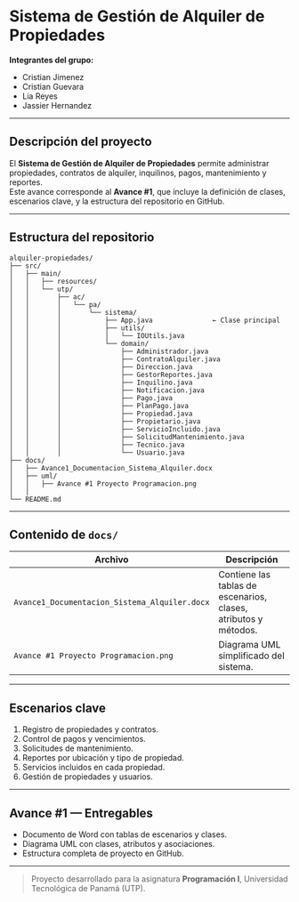 # Sistema de Gestión de Alquiler de Propiedades

**Integrantes del grupo:**  
- Cristian Jimenez  
- Cristian Guevara  
- Lia Reyes  
- Jassier Hernandez  

---

##  Descripción del proyecto
El **Sistema de Gestión de Alquiler de Propiedades** permite administrar propiedades, contratos de alquiler, inquilinos, pagos, mantenimiento y reportes.  
Este avance corresponde al **Avance #1**, que incluye la definición de clases, escenarios clave, y la estructura del repositorio en GitHub.

---

##  Estructura del repositorio
```
alquiler-propiedades/
├── src/
│   ├── main/
│   │   ├── resources/
│   │   └── utp/
│   │       ├── ac/
│   │       │   └── pa/
│   │       │       └── sistema/
│   │       │           ├── App.java               ← Clase principal
│   │       │           ├── utils/
│   │       │           │   └── IOUtils.java
│   │       │           └── domain/
│   │       │               ├── Administrador.java
│   │       │               ├── ContratoAlquiler.java
│   │       │               ├── Direccion.java
│   │       │               ├── GestorReportes.java
│   │       │               ├── Inquilino.java
│   │       │               ├── Notificacion.java
│   │       │               ├── Pago.java
│   │       │               ├── PlanPago.java
│   │       │               ├── Propiedad.java
│   │       │               ├── Propietario.java
│   │       │               ├── ServicioIncluido.java
│   │       │               ├── SolicitudMantenimiento.java
│   │       │               ├── Tecnico.java
│   │       │               └── Usuario.java
├── docs/
│   ├── Avance1_Documentacion_Sistema_Alquiler.docx
│   ├── uml/
│   │   ├── Avance #1 Proyecto Programacion.png
│   │   
└── README.md
```

---

##  Contenido de `docs/`
| Archivo | Descripción |
|----------|-------------|
| `Avance1_Documentacion_Sistema_Alquiler.docx` | Contiene las tablas de escenarios, clases, atributos y métodos. |
| `Avance #1 Proyecto Programacion.png` | Diagrama UML simplificado del sistema. |

---

##  Escenarios clave
1. Registro de propiedades y contratos.  
2. Control de pagos y vencimientos.  
3. Solicitudes de mantenimiento.  
4. Reportes por ubicación y tipo de propiedad.  
5. Servicios incluidos en cada propiedad.  
6. Gestión de propiedades y usuarios.

---

##  Avance #1 — Entregables
-  Documento de Word con tablas de escenarios y clases.  
-  Diagrama UML con clases, atributos y asociaciones.  
-  Estructura completa de proyecto en GitHub.

---

> Proyecto desarrollado para la asignatura **Programación I**, Universidad Tecnológica de Panamá (UTP).
